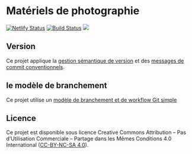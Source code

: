 # Matériels de photographie

[![Netlify Status](https://api.netlify.com/api/v1/badges/54c44f41-0dfe-4c48-83a0-1f8c7313ec2e/deploy-status)](https://app.netlify.com/sites/smur-photography-gear/deploys)
[![Build Status](https://www.travis-ci.org/deild/photography-gear.svg?branch=master)](https://www.travis-ci.org/deild/photography-gear)
![](https://github.com/deild/photography-gear/workflows/CI/badge.svg)

## Version

Ce projet applique la [gestion sémantique de version][semver] et des [messages de commit conventionnels][conventionalcommits].

## le modèle de branchement

Ce projet utilise un [modèle de branchement et de workflow Git simple][simplebranchingmodel]

## Licence

Ce projet est disponible sous licence Creative Commons Attribution – Pas d’Utilisation Commerciale –
Partage dans les Mêmes Conditions 4.0 International ([CC-BY-NC-SA 4.0][cc-by-nc-sa 4.0]).

[semver]: https://semver.org/lang/fr/
[cc-by-nc-sa 4.0]: https://creativecommons.org/licenses/by-nc-sa/4.0/legalcode.fr
[conventionalcommits]: https://www.conventionalcommits.org/fr/v1.0.0-beta.4/
[simplebranchingmodel]: https://gist.github.com/deild/05bc4794de1aefc7b50d62ab0a25ef55
